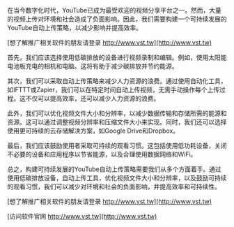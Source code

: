 在当今数字化时代，YouTube已成为最受欢迎的视频分享平台之一。然而，大量的视频上传对环境和社会造成了负面影响。因此，我们需要构建一个可持续发展的YouTube自动上传策略，以减少影响并提高效率。

[想了解推广相关软件的朋友请登录 http://www.vst.tw](http://www.vst.tw)

首先，我们应该选择使用低碳排放的设备进行视频录制和编辑。例如，使用太阳能电池板充电的相机和电脑。这将有助于减少碳排放并节约能源。

其次，我们可以采取自动上传策略来减少人力资源的浪费。通过使用自动化工具，如IFTTT或Zapier，我们可以在特定时间自动上传视频，无需手动操作每个上传过程。这不仅可以提高效率，还可以减少人力资源的浪费。

此外，我们可以优化视频文件大小和分辨率，以减少数据传输和存储所需的能源和资源。这可以通过调整视频分辨率和压缩文件大小来实现。同时，我们还可以选择使用更可持续的云存储解决方案，如Google Drive和Dropbox。

最后，我们应该鼓励使用者采取可持续的观看习惯。这包括使用低功耗设备，关闭不必要的设备和应用程序以节省能源，以及合理使用数据网络和WiFi。

总之，构建可持续发展的YouTube自动上传策略需要我们从多个方面着手。通过使用低碳排放设备，自动上传工具，优化视频文件大小和分辨率，以及鼓励可持续的观看习惯，我们可以减少对环境和社会的负面影响，并提高效率和可持续性。

[想了解推广相关软件的朋友请登录 http://www.vst.tw](http://www.vst.tw)


[访问软件官网 http://www.vst.tw](http://www.vst.tw)
